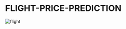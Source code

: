 # FLIGHT-PRICE-PREDICTION

![flight](https://github.com/user-attachments/assets/b3e94612-7ba5-46ba-bed5-6311cb557573)

